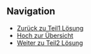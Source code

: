 ## Navigation

* [Zurück zu Teil1 Lösung](../03_04_Teil1_Loesung/index.html)  
* [Hoch zur Übersicht](../index.html)  
* [Weiter zu Teil2 Lösung](../03_06_Teil2_Loesung/index.htmlm)  


